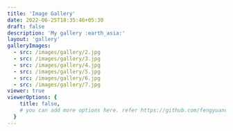 ```yaml
---
title: 'Image Gallery'
date: 2022-06-25T18:35:46+05:30
draft: false
description: 'My gallery :earth_asia:'
layout: 'gallery'
galleryImages:
  - src: /images/gallery/2.jpg
  - src: /images/gallery/3.jpg
  - src: /images/gallery/4.jpg
  - src: /images/gallery/5.jpg
  - src: /images/gallery/6.jpg
  - src: /images/gallery/7.jpg
viewer: true
viewerOptions: {
    title: false,
    # you can add more options here. refer https://github.com/fengyuanchen/viewerjs?tab=readme-ov-file#options
  }
---
```

